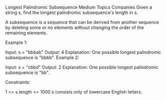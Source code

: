 Longest Palindromic Subsequence
Medium
Topics
Companies
Given a string s, find the longest palindromic subsequence's length in s.

A subsequence is a sequence that can be derived from another sequence by deleting some or no elements without changing the order of the remaining elements.

 

Example 1:

Input: s = "bbbab"
Output: 4
Explanation: One possible longest palindromic subsequence is "bbbb".
Example 2:

Input: s = "cbbd"
Output: 2
Explanation: One possible longest palindromic subsequence is "bb".
 

Constraints:

1 <= s.length <= 1000
s consists only of lowercase English letters.